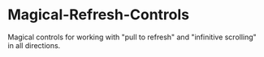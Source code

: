# Magical-Refresh-Controls
Magical controls for working with "pull to refresh" and "infinitive scrolling" in all directions.
